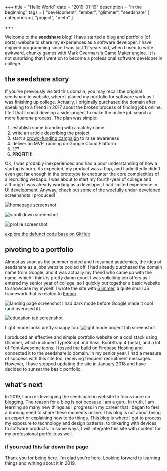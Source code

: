 +++
title = "Hello World"
date = "2019-01-19"
description = "in the beginning"
tags = [ "development", "ember", "glimmer", "seedshare" ]
categories = [ "project", "meta" ]

+++

Welcome to the __seedshare__ blog! I have started a blog and portfolio (of sorts)
website to share my experiences as a software developer. I have enjoyed
programming since I was just 12 years old, when I used to write awkward, chunky
games with Mark Overmars's [Game Maker][yoyogames] engine. It is not surprising
that I went on to become a professional software developer in college.

## the seedshare story
If you've previously visited this domain, you may recall the original
seedshare.io website, where I placed my portfolio for software work as I was
finishing up college. Actually, I originally purchased the domain after speaking
to a friend in 2017 about the broken process of finding jobs online. I felt that
I could develop a side-project to make the online job search a more _humane_
process. The plan was simple:

 1. establish some branding with a catchy name
 2. write an [article][seedshare-article] describing the project
 3. start a [crowd-funding campaign][kickstarter] to raise awareness
 4. deliver an MVP, running on Google Cloud Platform
 5. ???
 6. __PROFIT!!!__

OK, I was probably inexperienced and had a poor understanding of how a startup
is born. As expected, my product was a flop, and I admittedly didn't even get
far enough in the prototype to encounter the core complexities of a recruiting
webapp. I was about to start my fourth-year of college and although I was
already working as a developer, I had limited experience in UI development.
Anyway, check out some of the woefully under-developed screenshots I produced!

![homepage screenshot](/first-post/full_page-cr.png)

![scroll down screenshot](/first-post/home2-pro.png)

![profile screenshot](/first-post/profile-pro.png)

[explore the defunct code base on GitHub][opencareers]

## pivoting to a portfolio
Almost as soon as the summer ended and I resumed academics, the idea of
seedshare as a jobs website cooled off. I had already purchased the domain name
from Google, and it was actually my friend who came up with the name, which I
think is pretty damn good. I was soliciting job offers as I entered my senior
year of college, so I quickly put together a basic website to showcase my
myself. I wrote the site with [Glimmer][glimmer], a quite small JS framework
that is related to [Ember][ember].

![landing page screenshot](/first-post/portfolio-landing.png)
I had dark mode before Google made it cool (and overused it).

![education tab screenshot](/first-post/portfolio-edu.png)

Light mode looks pretty snappy too.
![light mode project tab screenshot](/first-post/portfolio-project.png)

I produced an effective and simple portfolio website on a cool stack using
Glimmer, which included TypeScript and Sass, BootStrap 4 (beta), and a lot of
Font Awesome icons. I tossed the build on Firebase Hosting and connected it to
the seedshare.io domain. In my senior year, I had a measure of success with this
site too, receiving frequent recruitment messages. However, I have stopped
updating the site in January 2018 and have decided to sunset the basic
portfolio.

## what's next
In 2019, I am re-developing the seedshare.io website to focus more on blogging.
The reason for a blog is not because I am a guru. In truth, I am learning so
many new things as I progress in my career that I began to feel a burning need
to share these moments online. This blog is not about being an expert or
explaining how to do things. This blog is where I got to process my exposure to
technology and design patterns, to tinkering with devices, to software products.
In some ways, I will integrate this site with content for my professional
portfolio as well.

### if you read this far down the page
Thank you for being here. I'm glad you're here. Looking forward to learning
things and writing about it in 2019.

[yoyogames]: https://www.yoyogames.com/gamemaker
[kickstarter]: https://www.kickstarter.com/projects/kevin-caravaggio/1490225299?ref=aw1d7j&token=9299977c
[seedshare-article]: https://medium.com/@kevvurs/looking-for-a-new-job-frustrated-yet-f235ef7dbe0d
[opencareers]: https://github.com/kevvurs/opencareers
[glimmer]: https://glimmerjs.com/
[ember]: https://emberjs.com/
